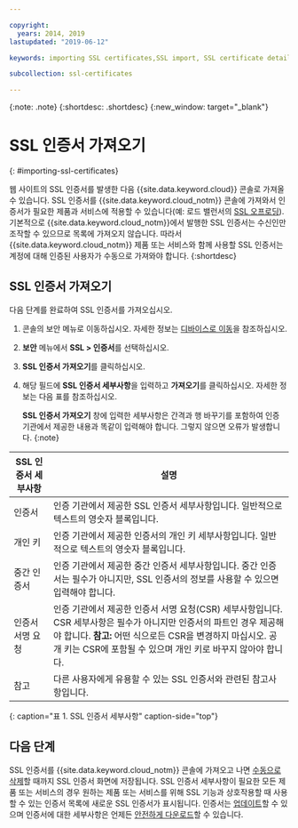 ```yaml
---

copyright:
  years: 2014, 2019
lastupdated: "2019-06-12"

keywords: importing SSL certificates,SSL import, SSL certificate details

subcollection: ssl-certificates

---
```


{:note: .note}
{:shortdesc: .shortdesc}
{:new_window: target="_blank"}

# SSL 인증서 가져오기
{: #importing-ssl-certificates}

웹 사이트의 SSL 인증서를 발생한 다음 {{site.data.keyword.cloud}} 콘솔로 가져올 수 있습니다. SSL 인증서를 {{site.data.keyword.cloud_notm}} 콘솔에 가져와서 인증서가 필요한 제품과 서비스에 적용할 수 있습니다(예: 로드 밸런서의 [SSL 오프로딩](/docs/infrastructure/local-load-balancer?topic=local-load-balancer-configuring-ssl-offloading-on-a-load-balancer)). 기본적으로 {{site.data.keyword.cloud_notm}}에서 발행한 SSL 인증서는 수신인만 조작할 수 있으므로 목록에 가져오지 않습니다. 따라서 {{site.data.keyword.cloud_notm}} 제품 또는 서비스와 함께 사용할 SSL 인증서는 계정에 대해 인증된 사용자가 수동으로 가져와야 합니다. {:shortdesc}

## SSL 인증서 가져오기

다음 단계를 완료하여 SSL 인증서를 가져오십시오.

1. 콘솔의 보안 메뉴로 이동하십시오. 자세한 정보는 [디바이스로 이동](/docs/infrastructure/ssl-certificates?topic=virtual-servers-navigating-devices)을 참조하십시오.
2. **보안** 메뉴에서 **SSL > 인증서**를 선택하십시오.
3. **SSL 인증서 가져오기**를 클릭하십시오.
4. 해당 필드에 **SSL 인증서 세부사항**을 입력하고 **가져오기**를 클릭하십시오. 자세한 정보는 다음 표를 참조하십시오. 

   **SSL 인증서 가져오기** 창에 입력한 세부사항은 간격과 행 바꾸기를 포함하여 인증 기관에서 제공한 내용과 똑같이 입력해야 합니다. 그렇지 않으면 오류가 발생합니다.
   {:note}

|SSL 인증서 세부사항     |설명 |
| --------------------------- | ----------- |
|인증서                  |인증 기관에서 제공한 SSL 인증서 세부사항입니다. 일반적으로 텍스트의 영숫자 블록입니다.|
|개인 키                 |인증 기관에서 제공한 인증서의 개인 키 세부사항입니다. 일반적으로 텍스트의 영숫자 블록입니다.|
|중간 인증서             |인증 기관에서 제공한 중간 인증서 세부사항입니다. 중간 인증서는 필수가 아니지만, SSL 인증서의 정보를 사용할 수 있으면 입력해야 합니다.|
|인증서 서명 요청        |인증 기관에서 제공한 인증서 서명 요청(CSR) 세부사항입니다. CSR 세부사항은 필수가 아니지만 인증서의 파트인 경우 제공해야 합니다. **참고:** 어떤 식으로든 CSR을 변경하지 마십시오. 공개 키는 CSR에 포함될 수 있으며 개인 키로 바꾸지 않아야 합니다.|
|참고                        |다른 사용자에게 유용할 수 있는 SSL 인증서와 관련된 참고사항입니다.|
{: caption="표 1. SSL 인증서 세부사항" caption-side="top"}

## 다음 단계

SSL 인증서를 {{site.data.keyword.cloud_notm}} 콘솔에 가져오고 나면 [수동으로 삭제](/docs/infrastructure/ssl-certificates?topic=ssl-certificates-deleting-ssl-certificates#deleting-ssl-certificates)할 때까지 SSL 인증서 화면에 저장됩니다. SSL 인증서 세부사항이 필요한 모든 제품 또는 서비스의 경우 원하는 제품 또는 서비스를 위해 SSL 기능과 상호작용할 때 사용할 수 있는 인증서 목록에 새로운 SSL 인증서가 표시됩니다. 인증서는 [업데이트](/docs/infrastructure/ssl-certificates?topic=ssl-certificates-viewing-and-updating-ssl-certificates)할 수 있으며 인증서에 대한 세부사항은 언제든 [안전하게 다운로드](/docs/infrastructure/ssl-certificates?topic=ssl-certificates-downloading-ssl-certificate-details)할 수 있습니다.
